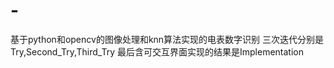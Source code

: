 # -
基于python和opencv的图像处理和knn算法实现的电表数字识别
三次迭代分别是Try,Second_Try,Third_Try
最后含可交互界面实现的结果是Implementation
